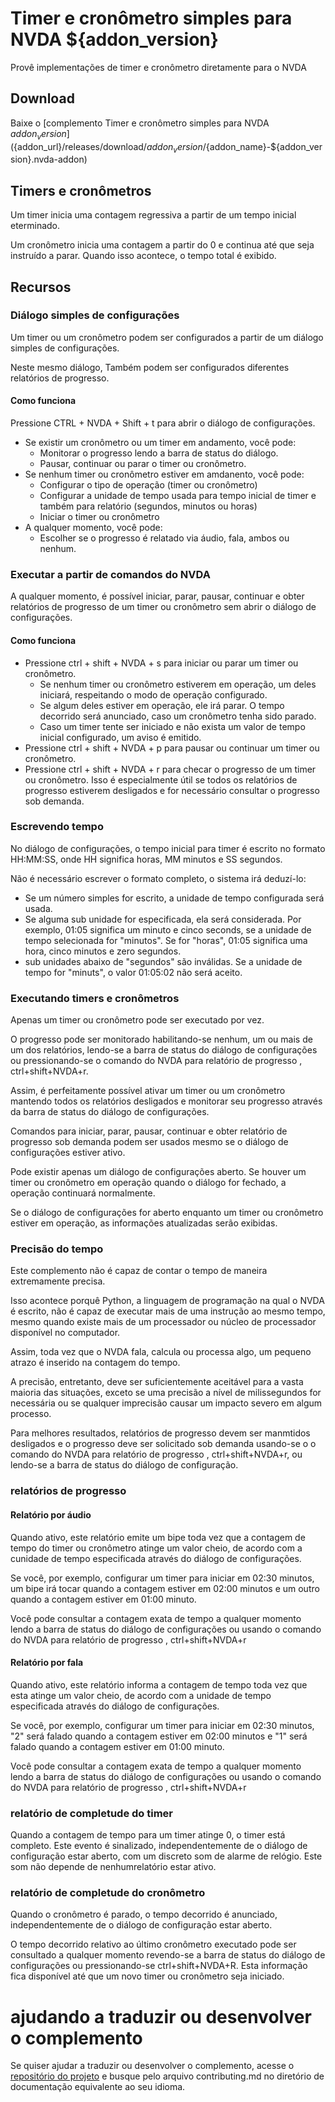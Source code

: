 # Timer e cronômetro simples para NVDA ${addon_version}

Provê implementações de timer e cronômetro diretamente para o NVDA

## Download

Baixe o [complemento Timer e cronômetro simples para NVDA ${addon_version}](${addon_url}/releases/download/${addon_version}/${addon_name}-${addon_version}.nvda-addon)

## Timers e cronômetros

Um timer inicia uma contagem regressiva a partir de um tempo inicial eterminado.

Um cronômetro inicia uma contagem a partir do 0 e continua até que seja instruído a parar. Quando isso acontece, o tempo total é exibido.

## Recursos

### Diálogo simples de configurações

Um timer ou um cronômetro podem ser configurados a partir de um diálogo simples de configurações.

Neste mesmo diálogo, Também podem ser configurados diferentes relatórios de progresso.

#### Como funciona

Pressione CTRL + NVDA + Shift + t para abrir o diálogo de configurações.

* Se existir um cronômetro ou um timer em andamento, você pode:
    * Monitorar o progresso lendo a barra de status do diálogo.
    * Pausar, continuar ou parar o timer ou cronômetro.
* Se nenhum timer ou cronômetro estiver em amdanento, você pode:
    * Configurar o tipo de operação (timer ou cronômetro)
    * Configurar a unidade de tempo usada para tempo inicial de timer e também para relatório (segundos, minutos ou horas)
    * Iniciar o timer ou cronômetro
* A qualquer momento, você pode:
    * Escolher se o progresso é relatado via áudio, fala, ambos ou nenhum.

### Executar a partir de comandos do NVDA

A qualquer momento, é possível iniciar, parar, pausar, continuar e obter relatórios de progresso     de um timer ou cronômetro sem abrir o diálogo de configurações.

#### Como funciona

* Pressione ctrl + shift + NVDA + s para iniciar ou parar um timer ou cronômetro.
    * Se nenhum timer ou cronômetro estiverem em operação, um deles iniciará, respeitando o modo de operação configurado.
    * Se algum deles estiver em operação, ele irá parar. O tempo decorrido será anunciado, caso um cronômetro tenha sido parado.
    * Caso um timer tente ser iniciado e não exista um valor de tempo inicial configurado, um aviso é emitido.
* Pressione ctrl + shift + NVDA + p para pausar ou continuar um timer ou cronômetro.
* Pressione ctrl + shift + NVDA + r para checar o progresso de um timer ou cronômetro. Isso é especialmente útil se todos os relatórios de progresso estiverem desligados e for necessário consultar o progresso sob demanda.

### Escrevendo tempo

No diálogo de configurações, o tempo inicial para timer é escrito no formato HH:MM:SS, onde HH significa horas, MM minutos e SS segundos.

Não é necessário escrever o formato completo, o sistema irá deduzí-lo:

* Se um número simples for escrito, a unidade de tempo configurada será usada.
* Se alguma sub unidade for especificada, ela será considerada. Por exemplo, 01:05 significa um minuto  e cinco seconds, se a unidade de tempo selecionada for "minutos".
Se for "horas", 01:05 significa uma hora, cinco minutos e zero segundos.
* sub unidades abaixo de "segundos" são inválidas. Se a unidade de tempo for "minuts", o valor 01:05:02 não será aceito.

### Executando timers e cronômetros

Apenas um timer ou cronômetro pode ser executado por vez.

O progresso pode ser monitorado habilitando-se nenhum, um ou mais de um dos relatórios, lendo-se a barra de status do diálogo de configurações ou pressionando-se o comando do NVDA para relatório de progresso , ctrl+shift+NVDA+r.

Assim, é perfeitamente possível ativar um timer ou um cronômetro mantendo todos os relatórios desligados e monitorar seu progresso através da barra de status do diálogo de configurações.

Comandos para iniciar, parar, pausar, continuar e obter relatório de progresso sob demanda podem ser usados mesmo se o diálogo de configurações estiver ativo.

Pode existir apenas um diálogo de configurações aberto. Se houver um timer ou cronômetro em operação quando o diálogo for fechado, a operação continuará normalmente.

Se o diálogo de configurações for aberto enquanto um timer ou cronômetro estiver em operação, as informações atualizadas serão exibidas.

### Precisão do tempo

Este complemento não é capaz de contar o tempo de maneira extremamente precisa.

Isso acontece porquê Python, a linguagem de programação na qual o NVDA é escrito, não é capaz de executar mais de uma instrução ao mesmo tempo, mesmo quando existe mais de um processador ou núcleo de processador disponível no computador.

Assim, toda vez que o NVDA fala, calcula ou processa algo, um pequeno atrazo é inserido na contagem do tempo.

A precisão, entretanto, deve ser suficientemente aceitável para a vasta maioria das situações, exceto se uma precisão a nível de milissegundos for necessária ou se qualquer imprecisão causar um impacto severo em algum processo.

Para melhores resultados, relatórios de progresso devem ser manmtidos desligados e o progresso deve ser solicitado sob demanda usando-se o o comando do NVDA para relatório de progresso , ctrl+shift+NVDA+r, ou lendo-se a barra de status do diálogo de configuração.

### relatórios de progresso

#### Relatório por áudio

Quando ativo, este relatório emite um bipe toda vez que a contagem de tempo do timer ou cronômetro atinge um valor cheio, de acordo com a cunidade de tempo especificada através do diálogo de configurações. 

Se você, por exemplo, configurar um timer para iniciar em 02:30 minutos, um bipe irá tocar quando a contagem estiver em 02:00 minutos e um outro quando a contagem estiver em 01:00 minuto.

Você pode consultar a contagem exata de tempo a qualquer momento lendo a barra de status do diálogo de configurações ou usando o comando do NVDA para relatório de progresso , ctrl+shift+NVDA+r

#### Relatório por fala

Quando ativo, este relatório  informa a contagem de tempo toda vez que esta atinge um valor cheio, de acordo com a unidade de tempo especificada através do diálogo de configurações. 

Se você, por exemplo, configurar um timer para iniciar em 02:30 minutos, "2" será falado quando a contagem estiver em 02:00 minutos e "1" será falado quando a contagem estiver em 01:00 minuto.

Você pode consultar a contagem exata de tempo a qualquer momento lendo a barra de status do diálogo de configurações ou usando o comando do NVDA para relatório de progresso , ctrl+shift+NVDA+r

### relatório de completude do timer

Quando a contagem de tempo para um timer atinge 0, o timer está completo. Este evento é sinalizado, independentemente de o diálogo de configuração estar aberto, com um discreto som de alarme de relógio. Este som não depende de nenhumrelatório estar ativo.

### relatório de completude do cronômetro

Quando o cronômetro é parado, o tempo decorrido é anunciado, independentemente de o diálogo de configuração estar aberto.

O tempo decorrido relativo ao último cronômetro executado pode ser consultado a qualquer momento revendo-se a barra de status do diálogo de configurações ou pressionando-se ctrl+shift+NVDA+R. Esta informação fica disponível até que um novo timer ou cronômetro seja iniciado.

# ajudando a traduzir ou desenvolver o complemento

Se quiser ajudar a traduzir ou desenvolver o complemento, acesse o [repositório do projeto](https://github.com/marlon-sousa/EnhancedFindDialog) e busque pelo arquivo contributing.md no diretório de documentação equivalente ao seu idioma.

